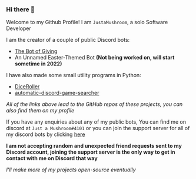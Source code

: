 ### Hi there 👋

Welcome to my Github Profile! I am `JustaMushroom`, a solo Software Developer

I am the creator of a couple of public Discord bots:
- [The Bot of Giving](https://top.gg/bot/775789054448500806)
- An Unnamed Easter-Themed Bot **(Not being worked on, will start sometime in 2022)**

I have also made some small utility programs in Python:
- [DiceRoller](https://github.com/JustaMushroom/DiceRoller)
- [automatic-discord-game-searcher](https://github.com/JustaMushroom/automatic-discord-game-searcher)

*All of the links above lead to the GitHub repos of these projects, you can also find them on my profile*

If you have any enquiries about any of my public bots, You can find me on discord at `Just a Mushroom#4101` or you can join the support server for all of my discord bots by clicking [here](https://discord.gg/XUX3x8ZWrp)

**I am not accepting random and unexpected friend requests sent to my Discord account, joining the support server is the only way to get in contact with me on Discord that way**


*I'll make more of my projects open-source eventually*


<!--
**JustaMushroom/JustaMushroom** is a ✨ _special_ ✨ repository because its `README.md` (this file) appears on your GitHub profile.

Here are some ideas to get you started:

- 🔭 I’m currently working on ...
- 🌱 I’m currently learning ...
- 👯 I’m looking to collaborate on ...
- 🤔 I’m looking for help with ...
- 💬 Ask me about ...
- 📫 How to reach me: ...
- 😄 Pronouns: ...
- ⚡ Fun fact: ...
-->
